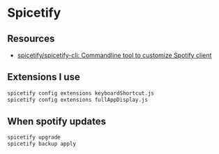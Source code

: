 # Spicetify

Resources
---

- [spicetify/spicetify-cli: Commandline tool to customize Spotify client][1]

<!-- Links -->
[1]: https://github.com/spicetify/spicetify-cli

<!-- Links end -->

Extensions I use
---

```bash
spicetify config extensions keyboardShortcut.js
spicetify config extensions fullAppDisplay.js
```

When spotify updates
---

```bash
spicetify upgrade
spicetify backup apply
```

